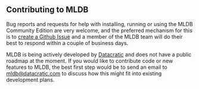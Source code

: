 ## Contributing to MLDB

Bug reports and requests for help with installing, running or using the MLDB 
Community Edition are very welcome, and the preferred mechanism for this is to 
[create a Github Issue](https://github.com/mldbai/mldb/issues/new) and a member
of the MLDB team will do their best to respond within a couple of business days.

MLDB is being actively developed by [Datacratic](http://datacratic.com/) and does 
not have a public roadmap at the moment. If you would like to contribute code or 
new features to MLDB, the best first step would be to send an email to 
mldb@datacratic.com to discuss how this might fit into existing development plans.
